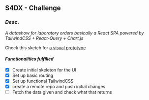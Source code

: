 ## S4DX - Challenge

### _Desc._

_A datashow for laboratory orders basically a React SPA powered by TailwindCSS + React-Query + Chart.js_

Check this sketch for [a visual prototype](https://excalidraw.com/#json=f7WOviSiPwA3vmNqBlYi9,4lpFLAOVDmr2FCdPojZTLw)

#### _Functionalities fulfilled_

- [x] Create initial skeleton for the UI
- [x] Set up basic routing
- [x] Set up functional TailwindCSS
- [x] create a remote repo and push initial changes
- [ ] Fetch the data given and check what that returns 